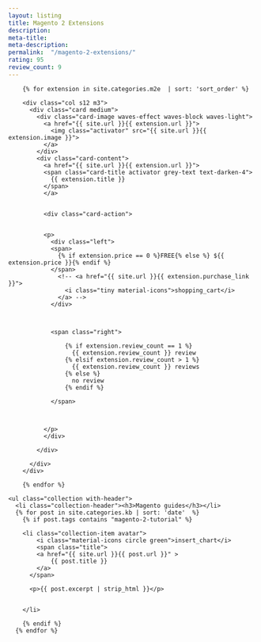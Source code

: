 ```yaml
---
layout: listing
title: Magento 2 Extensions
description: 
meta-title: 
meta-description: 
permalink:  "/magento-2-extensions/"
rating: 95
review_count: 9
---
```


<div class="row" id="magento-two">

        {% for extension in site.categories.m2e  | sort: 'sort_order' %}
          
        <div class="col s12 m3">
          <div class="card medium">
            <div class="card-image waves-effect waves-block waves-light">
              <a href="{{ site.url }}{{ extension.url }}">
                <img class="activator" src="{{ site.url }}{{ extension.image }}">
              </a>
            </div>
            <div class="card-content">
              <a href="{{ site.url }}{{ extension.url }}">
              <span class="card-title activator grey-text text-darken-4">
                {{ extension.title }}
              </span>
              </a>
              

              <div class="card-action">
               

              <p>
                <div class="left">
                <span>
                  {% if extension.price == 0 %}FREE{% else %} ${{ extension.price }}{% endif %}
                </span>
                  <!-- <a href="{{ site.url }}{{ extension.purchase_link }}">
                    <i class="tiny material-icons">shopping_cart</i>
                  </a> -->
                </div>



                <span class="right">

                    {% if extension.review_count == 1 %}
                      {{ extension.review_count }} review
                    {% elsif extension.review_count > 1 %}  
                      {{ extension.review_count }} reviews
                    {% else %}
                      no review
                    {% endif %}
                  
                </span>

              

              </p>
              </div>

            </div>
            
          </div>
        </div>

        {% endfor %}

</div>



<div class="row">

	<ul class="collection with-header">
      <li class="collection-header"><h3>Magento guides</h3></li>
      {% for post in site.categories.kb | sort: 'date'  %}
        {% if post.tags contains "magento-2-tutorial" %}

        <li class="collection-item avatar">
        	<i class="material-icons circle green">insert_chart</i>
        	<span class="title">
          	<a href="{{ site.url }}{{ post.url }}" >
    	        {{ post.title }}
            </a>
          </span>

          <p>{{ post.excerpt | strip_html }}</p>

          
        </li>

        {% endif %}
      {% endfor %}

  </ul>


</div>




